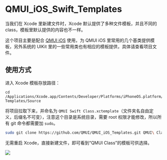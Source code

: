 # QMUI_iOS_Swift_Templates
当我们在 Xcode 里新建文件时，Xcode 默认提供了多种文件模板，并且不同的 class，模板里默认提供的内容也不一样。

这个项目主要是配合 [QMUI iOS](https://github.com/QMUI/QMUI_iOS) 使用，为 QMUI iOS 里常用的几个基类提供模板，另外系统的 UIKit 里的一些常用类也有相应的模板提供，具体请查看项目文件。

## 使用方式
进入 Xcode 模板存放路径：
```
cd /Applications/Xcode.app/Contents/Developer/Platforms/iPhoneOS.platform/Developer/Library/Xcode/Templates/File\ Templates/Source
```

将项目拉取下来，并命名为 `QMUI Swift Class.xctemplate`（文件夹名自由定义，后缀名不可变），注意这个目录是系统目录，需要 root 权限才能修改，所以所有 git 命令都需要加 `sudo`。
```bash
sudo git clone https://github.com/QMUI/QMUI_iOS_Templates.git QMUI\ Class.xctemplate
```

无需重启 Xcode，直接新建文件，即可看到“QMUI Class”的模板可供选择。

![](https://cloud.githubusercontent.com/assets/1190261/24793746/c1dff3e2-1bb5-11e7-985d-518c3cd9bcf7.png)
